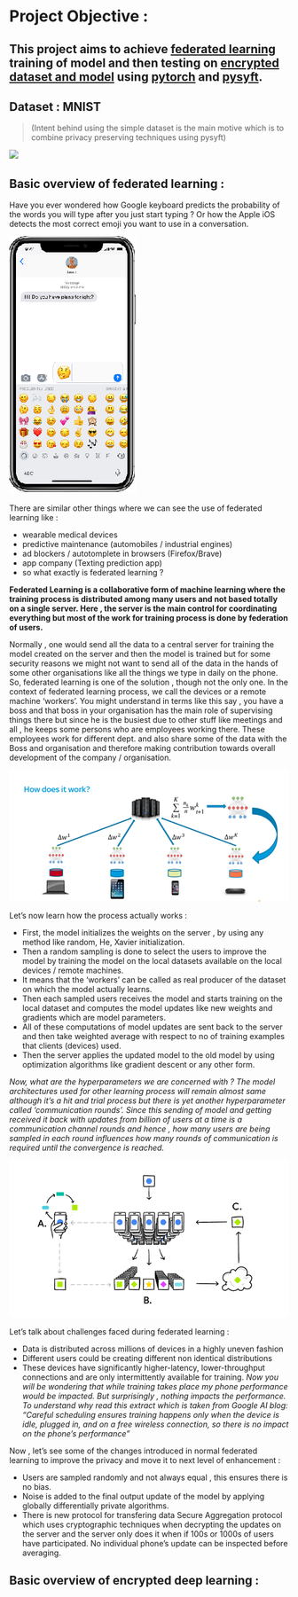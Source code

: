 # Project Objective :   
## This project aims to achieve [federated learning](https://ai.googleblog.com/2017/04/federated-learning-collaborative.html) training of model and then testing on [encrypted dataset and model](https://iamtrask.github.io/2017/03/17/safe-ai/) using [pytorch](https://pytorch.org/) and [pysyft](https://github.com/OpenMined/PySyft).

## Dataset : MNIST 
> (Intent behind using the simple dataset is the main motive which is to combine privacy preserving techniques using pysyft)

![](pics/google.gif)   

## Basic overview of federated learning :   

Have you ever wondered how Google keyboard predicts the probability of the words you will type after you just start typing ?
Or how the Apple iOS detects the most correct emoji you want to use in a conversation.

![](pics/ios.png)   

There are similar other things where we can see the use of federated learning like :
* wearable medical devices
* predictive maintenance (automobiles / industrial engines)
* ad blockers / autotomplete in browsers (Firefox/Brave)
* app company (Texting prediction app)
* so what exactly is federated learning ?

**Federated Learning is a collaborative form of machine learning where the training process is distributed among many users and not based totally on a single server. Here , the server is the main control for coordinating everything but most of the work for training process is done by federation of users.**  

Normally , one would send all the data to a central server for training the model created on the server and then the model is trained but for some security reasons we might not want to send all of the data in the hands of some other organisations like all the things we type in daily on the phone.
So, federated learning is one of the solution , though not the only one.
In the context of federated learning process, we call the devices or a remote machine ‘workers’.
You might understand in terms like this say , you have a boss and that boss in your organisation has the main role of supervising things there but since he is the busiest due to other stuff like meetings and all , he keeps some persons who are employees working there.
These employees work for different dept. and also share some of the data with the Boss and organisation and therefore making contribution towards overall development of the company / organisation.   

![](pics/fed1.png)    


Let’s now learn how the process actually works :
* First, the model initializes the weights on the server , by using any method like random, He, Xavier initialization.
* Then a random sampling is done to select the users to improve the model by training the model on the local datasets available on the local devices / remote machines.
* It means that the ‘workers’ can be called as real producer of the dataset on which the model actually learns.
* Then each sampled users receives the model and starts training on the local dataset and computes the model updates like new weights and gradients which are model parameters.
* All of these computations of model updates are sent back to the server and then take weighted average with respect to no of training examples that clients (devices) used.
* Then the server applies the updated model to the old model by using optimization algorithms like gradient descent or any other form.

_Now, what are the hyperparameters we are concerned with ?
The model architectures used for other learning process will remain almost same although it’s a hit and trial process but there is yet another hyperparameter called ‘communication rounds’.
Since this sending of model and getting received it back with updates from billion of users at a time is a communication channel rounds and hence , how many users are being sampled in each round influences how many rounds of communication is required until the convergence is reached._   

![](pics/fed2.png)      

Let’s talk about challenges faced during federated learning :
* Data is distributed across millions of devices in a highly uneven fashion
* Different users could be creating different non identical distributions
* These devices have significantly higher-latency, lower-throughput connections and are only intermittently available for training.
_Now you will be wondering that while training takes place my phone performance would be impacted.
But surprisingly , nothing impacts the performance.
To understand why read this extract which is taken from Google AI blog:
“Careful scheduling ensures training happens only when the device is idle, plugged in, and on a free wireless connection, so there is no impact on the phone’s performance”_    

Now , let’s see some of the changes introduced in normal federated learning to improve the privacy and move it to next level of enhancement :
* Users are sampled randomly and not always equal , this ensures there is no bias.
* Noise is added to the final output update of the model by applying globally differentially private algorithms.
* There is new protocol for transfering data Secure Aggregation protocol which uses cryptographic techniques when decrypting the updates on the server and the server only does it when if 100s or 1000s of users have participated. No individual phone’s update can be inspected before averaging.

## Basic overview of encrypted deep learning :   

